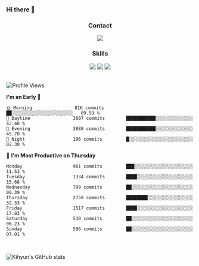 ### Hi there 👋

<!--
**Key5771/Key5771** is a ✨ _special_ ✨ repository because its `README.md` (this file) appears on your GitHub profile.

Here are some ideas to get you started:

- 🔭 I’m currently working on ...
- 🌱 I’m currently learning ...
- 👯 I’m looking to collaborate on ...
- 🤔 I’m looking for help with ...
- 💬 Ask me about ...
- 📫 How to reach me: ...
- 😄 Pronouns: ...
- ⚡ Fun fact: ...
-->

<h3 align="center">Contact</h3>
<div align="center">
  <a href="mailto:ksj57715@gmail.com"><img src="https://img.shields.io/badge/Gmail-D14836?style=for-the-badge&logo=gmail&logoColor=white"/></a>
</div>

<h3 align="center">Skills</h3>
<div align="center">
  <img src="https://img.shields.io/badge/iOS-000000?style=for-the-badge&logo=ios&logoColor=white"/>
  <img src="https://img.shields.io/badge/Swift-FA7343?style=for-the-badge&logo=swift&logoColor=white"/>
  <img src="https://img.shields.io/badge/Xcode-007ACC?style=for-the-badge&logo=Xcode&logoColor=white"/>
</div>

<br>

<!--START_SECTION:waka-->
![Profile Views](http://img.shields.io/badge/Profile%20Views-7-blue)

**I'm an Early 🐤** 

```text
🌞 Morning                816 commits         ██░░░░░░░░░░░░░░░░░░░░░░░   09.59 % 
🌆 Daytime                3607 commits        ███████████░░░░░░░░░░░░░░   42.40 % 
🌃 Evening                3888 commits        ███████████░░░░░░░░░░░░░░   45.70 % 
🌙 Night                  196 commits         █░░░░░░░░░░░░░░░░░░░░░░░░   02.30 % 
```
📅 **I'm Most Productive on Thursday** 

```text
Monday                   981 commits         ███░░░░░░░░░░░░░░░░░░░░░░   11.53 % 
Tuesday                  1334 commits        ████░░░░░░░░░░░░░░░░░░░░░   15.68 % 
Wednesday                799 commits         ██░░░░░░░░░░░░░░░░░░░░░░░   09.39 % 
Thursday                 2750 commits        ████████░░░░░░░░░░░░░░░░░   32.33 % 
Friday                   1517 commits        ████░░░░░░░░░░░░░░░░░░░░░   17.83 % 
Saturday                 530 commits         ██░░░░░░░░░░░░░░░░░░░░░░░   06.23 % 
Sunday                   596 commits         ██░░░░░░░░░░░░░░░░░░░░░░░   07.01 % 
```



<!--END_SECTION:waka-->

<br>


![Kihyun's GitHub stats](https://github-readme-stats.vercel.app/api?username=key5771&show_icons=true&theme=radical)
